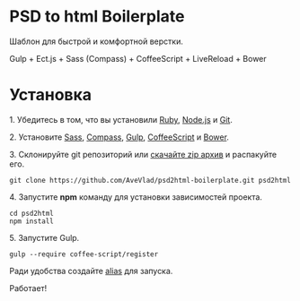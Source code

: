 PSD to html Boilerplate
==

Шаблон для быстрой и комфортной верстки.

Gulp + Ect.js + Sass (Compass) + CoffeeScript + LiveReload + Bower


# Установка
1\. Убедитесь в том, что вы установили [Ruby](http://www.ruby-lang.org/en/downloads/), [Node.js](http://nodejs.org/) и [Git](http://git-scm.com/downloads).

2\. Установите [Sass](http://sass-lang.com/install), [Compass](http://compass-style.org/install/), [Gulp](https://github.com/gulpjs/gulp/blob/master/docs/getting-started.md), [CoffeeScript](http://coffeescript.org/#installation) и  [Bower](http://bower.io/).

3\. Склонируйте git репозиторий или [скачайте zip архив](https://github.com/AveVlad/psd2html-boilerplate/archive/master.zip) и распакуйте его.

    git clone https://github.com/AveVlad/psd2html-boilerplate.git psd2html
    
4\. Запустите **npm** команду для установки зависимостей проекта.

    cd psd2html
    npm install
    
5\. Запустите Gulp.

    gulp --require coffee-script/register

Ради удобства создайте [alias](https://www.google.com/?q=terminal+alias+windows) для запуска.

Работает!

